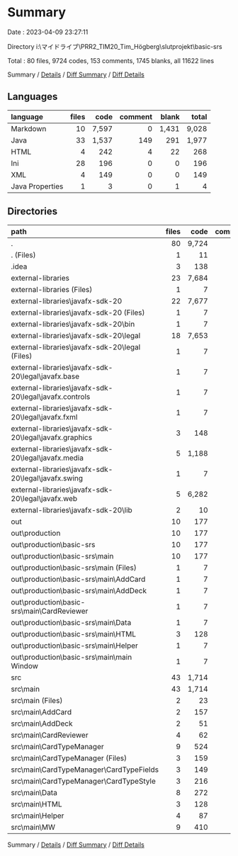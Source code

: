 # Summary

Date : 2023-04-09 23:27:11

Directory i:\\マイドライブ\\PRR2_TIM20_Tim_Högberg\\slutprojekt\\basic-srs

Total : 80 files,  9724 codes, 153 comments, 1745 blanks, all 11622 lines

Summary / [Details](details.md) / [Diff Summary](diff.md) / [Diff Details](diff-details.md)

## Languages
| language | files | code | comment | blank | total |
| :--- | ---: | ---: | ---: | ---: | ---: |
| Markdown | 10 | 7,597 | 0 | 1,431 | 9,028 |
| Java | 33 | 1,537 | 149 | 291 | 1,977 |
| HTML | 4 | 242 | 4 | 22 | 268 |
| Ini | 28 | 196 | 0 | 0 | 196 |
| XML | 4 | 149 | 0 | 0 | 149 |
| Java Properties | 1 | 3 | 0 | 1 | 4 |

## Directories
| path | files | code | comment | blank | total |
| :--- | ---: | ---: | ---: | ---: | ---: |
| . | 80 | 9,724 | 153 | 1,745 | 11,622 |
| . (Files) | 1 | 11 | 0 | 0 | 11 |
| .idea | 3 | 138 | 0 | 0 | 138 |
| external-libraries | 23 | 7,684 | 0 | 1,432 | 9,116 |
| external-libraries (Files) | 1 | 7 | 0 | 0 | 7 |
| external-libraries\\javafx-sdk-20 | 22 | 7,677 | 0 | 1,432 | 9,109 |
| external-libraries\\javafx-sdk-20 (Files) | 1 | 7 | 0 | 0 | 7 |
| external-libraries\\javafx-sdk-20\\bin | 1 | 7 | 0 | 0 | 7 |
| external-libraries\\javafx-sdk-20\\legal | 18 | 7,653 | 0 | 1,431 | 9,084 |
| external-libraries\\javafx-sdk-20\\legal (Files) | 1 | 7 | 0 | 0 | 7 |
| external-libraries\\javafx-sdk-20\\legal\\javafx.base | 1 | 7 | 0 | 0 | 7 |
| external-libraries\\javafx-sdk-20\\legal\\javafx.controls | 1 | 7 | 0 | 0 | 7 |
| external-libraries\\javafx-sdk-20\\legal\\javafx.fxml | 1 | 7 | 0 | 0 | 7 |
| external-libraries\\javafx-sdk-20\\legal\\javafx.graphics | 3 | 148 | 0 | 46 | 194 |
| external-libraries\\javafx-sdk-20\\legal\\javafx.media | 5 | 1,188 | 0 | 242 | 1,430 |
| external-libraries\\javafx-sdk-20\\legal\\javafx.swing | 1 | 7 | 0 | 0 | 7 |
| external-libraries\\javafx-sdk-20\\legal\\javafx.web | 5 | 6,282 | 0 | 1,143 | 7,425 |
| external-libraries\\javafx-sdk-20\\lib | 2 | 10 | 0 | 1 | 11 |
| out | 10 | 177 | 2 | 11 | 190 |
| out\\production | 10 | 177 | 2 | 11 | 190 |
| out\\production\\basic-srs | 10 | 177 | 2 | 11 | 190 |
| out\\production\\basic-srs\\main | 10 | 177 | 2 | 11 | 190 |
| out\\production\\basic-srs\\main (Files) | 1 | 7 | 0 | 0 | 7 |
| out\\production\\basic-srs\\main\\AddCard | 1 | 7 | 0 | 0 | 7 |
| out\\production\\basic-srs\\main\\AddDeck | 1 | 7 | 0 | 0 | 7 |
| out\\production\\basic-srs\\main\\CardReviewer | 1 | 7 | 0 | 0 | 7 |
| out\\production\\basic-srs\\main\\Data | 1 | 7 | 0 | 0 | 7 |
| out\\production\\basic-srs\\main\\HTML | 3 | 128 | 2 | 11 | 141 |
| out\\production\\basic-srs\\main\\Helper | 1 | 7 | 0 | 0 | 7 |
| out\\production\\basic-srs\\main\\main Window | 1 | 7 | 0 | 0 | 7 |
| src | 43 | 1,714 | 151 | 302 | 2,167 |
| src\\main | 43 | 1,714 | 151 | 302 | 2,167 |
| src\\main (Files) | 2 | 23 | 15 | 11 | 49 |
| src\\main\\AddCard | 2 | 157 | 9 | 22 | 188 |
| src\\main\\AddDeck | 2 | 51 | 2 | 13 | 66 |
| src\\main\\CardReviewer | 4 | 62 | 1 | 19 | 82 |
| src\\main\\CardTypeManager | 9 | 524 | 23 | 69 | 616 |
| src\\main\\CardTypeManager (Files) | 3 | 159 | 5 | 24 | 188 |
| src\\main\\CardTypeManager\\CardTypeFields | 3 | 149 | 8 | 18 | 175 |
| src\\main\\CardTypeManager\\CardTypeStyle | 3 | 216 | 10 | 27 | 253 |
| src\\main\\Data | 8 | 272 | 33 | 63 | 368 |
| src\\main\\HTML | 3 | 128 | 2 | 11 | 141 |
| src\\main\\Helper | 4 | 87 | 9 | 17 | 113 |
| src\\main\\MW | 9 | 410 | 57 | 77 | 544 |

Summary / [Details](details.md) / [Diff Summary](diff.md) / [Diff Details](diff-details.md)
